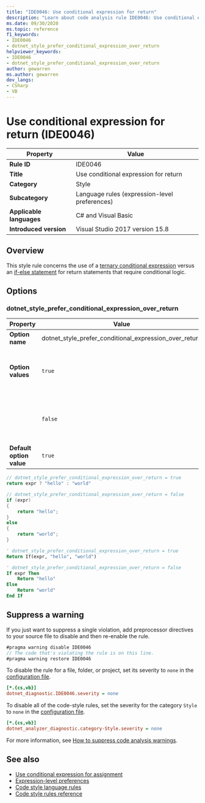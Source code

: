 ```yaml
---
title: "IDE0046: Use conditional expression for return"
description: "Learn about code analysis rule IDE0046: Use conditional expression for return"
ms.date: 09/30/2020
ms.topic: reference
f1_keywords:
- IDE0046
- dotnet_style_prefer_conditional_expression_over_return
helpviewer_keywords:
- IDE0046
- dotnet_style_prefer_conditional_expression_over_return
author: gewarren
ms.author: gewarren
dev_langs:
- CSharp
- VB
---
```

# Use conditional expression for return (IDE0046)

| Property                 | Value                                         |
| ------------------------ | --------------------------------------------- |
| **Rule ID**              | IDE0046                                       |
| **Title**                | Use conditional expression for return         |
| **Category**             | Style                                         |
| **Subcategory**          | Language rules (expression-level preferences) |
| **Applicable languages** | C# and Visual Basic                           |
| **Introduced version**   | Visual Studio 2017 version 15.8               |

## Overview

This style rule concerns the use of a [ternary conditional expression](../../../csharp/language-reference/operators/conditional-operator.md) versus an [if-else statement](../../../csharp/language-reference/statements/selection-statements.md) for return statements that require conditional logic.

## Options

### dotnet_style_prefer_conditional_expression_over_return

| Property                 | Value                                                  | Description                                           |
| ------------------------ | ------------------------------------------------------ | ----------------------------------------------------- |
| **Option name**          | dotnet_style_prefer_conditional_expression_over_return |                                                       |
| **Option values**        | `true`                                                 | Prefer return statements to use a ternary conditional |
|                          | `false`                                                | Prefer return statements to use an if-else statement  |
| **Default option value** | `true`                                                 |                                                       |

```csharp
// dotnet_style_prefer_conditional_expression_over_return = true
return expr ? "hello" : "world"

// dotnet_style_prefer_conditional_expression_over_return = false
if (expr)
{
    return "hello";
}
else
{
    return "world";
}
```

```vb
' dotnet_style_prefer_conditional_expression_over_return = true
Return If(expr, "hello", "world")

' dotnet_style_prefer_conditional_expression_over_return = false
If expr Then
    Return "hello"
Else
    Return "world"
End If
```

## Suppress a warning

If you just want to suppress a single violation, add preprocessor directives to your source file to disable and then re-enable the rule.

```csharp
#pragma warning disable IDE0046
// The code that's violating the rule is on this line.
#pragma warning restore IDE0046
```

To disable the rule for a file, folder, or project, set its severity to `none` in the [configuration file](../configuration-files.md).

```ini
[*.{cs,vb}]
dotnet_diagnostic.IDE0046.severity = none
```

To disable all of the code-style rules, set the severity for the category `Style` to `none` in the [configuration file](../configuration-files.md).

```ini
[*.{cs,vb}]
dotnet_analyzer_diagnostic.category-Style.severity = none
```

For more information, see [How to suppress code analysis warnings](../suppress-warnings.md).

## See also

- [Use conditional expression for assignment](ide0045.md)
- [Expression-level preferences](expression-level-preferences.md)
- [Code style language rules](language-rules.md)
- [Code style rules reference](index.md)
